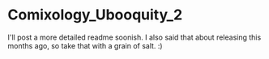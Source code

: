 # Comixology_Ubooquity_2

I'll post a more detailed readme soonish. I also said that about releasing this months ago, so take that with a grain of salt. :)
